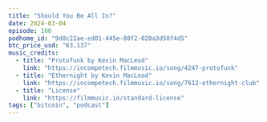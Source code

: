```yaml
---
title: "Should You Be All In?"
date: 2024-03-04
episode: 160
podhome_id: "9d0c22ae-ed01-445e-80f2-020a3d58f4d5"
btc_price_usd: "63,137"
music_credits:
  - title: "Protofunk by Kevin MacLeod"
    link: "https://incompetech.filmmusic.io/song/4247-protofunk"
  - title: "Ethernight by Kevin MacLeod"
    link: "https://incompetech.filmmusic.io/song/7612-ethernight-club"
  - title: "License"
    link: "https://filmmusic.io/standard-license"
tags: ["bitcoin", "podcast"]
---
```

